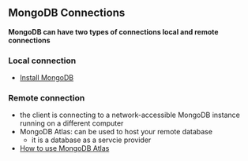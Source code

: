 ## MongoDB Connections
**MongoDB can have two types of connections local and remote connections**

### Local connection
- [Install MongoDB](./LOCAL.md)


### Remote connection
- the client is connecting to a network-accessible MongoDB instance running on a different computer
- MongoDB Atlas: can be used to host your remote database
    - it is a database as a servcie provider
- [How to use MongoDB Atlas](./ATLAS_REMOTE.md)
